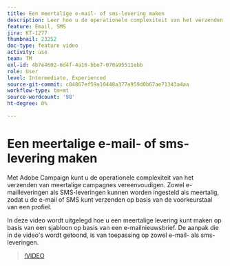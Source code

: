 ```yaml
---
title: Een meertalige e-mail- of sms-levering maken
description: Leer hoe u de operationele complexiteit van het verzenden van meertalige campagnes kunt vereenvoudigen.
feature: Email, SMS
jira: KT-1277
thumbnail: 23252
doc-type: feature video
activity: use
team: TM
exl-id: 4b7e4602-6d4f-4a16-bbe7-070a95511ebb
role: User
level: Intermediate, Experienced
source-git-commit: c84867ef59a10448a377a959d0b67ae71343a4aa
workflow-type: tm+mt
source-wordcount: '98'
ht-degree: 0%

---
```


# Een meertalige e-mail- of sms-levering maken

Met Adobe Campaign kunt u de operationele complexiteit van het verzenden van meertalige campagnes vereenvoudigen. Zowel e-mailleveringen als SMS-leveringen kunnen worden ingesteld als meertalig, zodat u de e-mail of SMS kunt verzenden op basis van de voorkeurstaal van een profiel.

In deze video wordt uitgelegd hoe u een meertalige levering kunt maken op basis van een sjabloon op basis van een e-mailnieuwsbrief. De aanpak die in de video&#39;s wordt getoond, is van toepassing op zowel e-mail- als sms-leveringen.

>[!VIDEO](https://video.tv.adobe.com/v/23252?quality=12&learn=on)
